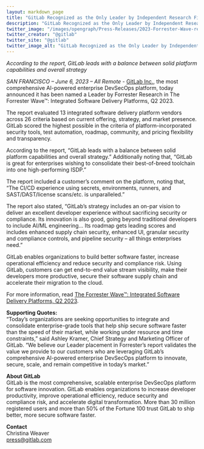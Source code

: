 ```yaml
---
layout: markdown_page
title: "GitLab Recognized as the Only Leader by Independent Research Firm in Integrated Software Delivery Platforms Report"
description: "GitLab Recognized as the Only Leader by Independent Research Firm in Integrated Software Delivery Platforms Report"
twitter_image: "/images/opengraph/Press-Releases/2023-Forrester-Wave-release.png"
twitter_creator: "@gitlab"
twitter_site: "@gitlab"
twitter_image_alt: "GitLab Recognized as the Only Leader by Independent Research Firm in Integrated Software Delivery Platforms Report"
---
```

_According to the report, GitLab leads with a balance between solid platform capabilities and overall strategy_

_SAN FRANCISCO – June 6, 2023 – All Remote -_ [GitLab Inc.](https://about.gitlab.com/), the most comprehensive AI-powered enterprise DevSecOps platform, today announced it has been named a Leader by Forrester Research in The Forrester Wave™: Integrated Software Delivery Platforms, Q2 2023.

The report evaluated 13 integrated software delivery platform vendors across 26 criteria based on current offering, strategy, and market presence. GitLab scored the highest possible in the criteria of platform-incorporated security tools, test automation, roadmap, community, and pricing flexibility and transparency.

According to the report, “GitLab leads with a balance between solid platform capabilities and overall strategy.” Additionally noting that, “GitLab is great for enterprises wishing to consolidate their best-of-breed toolchain into one high-performing ISDP.”

The report included a customer’s comment on the platform, noting that, “The CI/CD experience using secrets, environments, runners, and SAST/DAST/license scans/etc. is unparalleled.” 

The report also stated, “GitLab’s strategy includes an on-par vision to deliver an excellent developer experience without sacrificing security or compliance. Its innovation is also good, going beyond traditional developers to include AI/ML engineering... Its roadmap gets leading scores and includes enhanced supply chain security, enhanced UI, granular security and compliance controls, and pipeline security – all things enterprises need.”
							
GitLab enables organizations to build better software faster, increase operational efficiency and reduce security and compliance risk. Using GitLab, customers can get end-to-end value stream visibility, make their developers more productive, secure their software supply chain and accelerate their migration to the cloud.

For more information, read [The Forrester Wave™: Integrated Software Delivery Platforms, Q2 2023](https://page.gitlab.com/forrester-wave-integrated-software-delivery-platforms-2023.html). 

**Supporting Quotes:**
<br>
“Today’s organizations are seeking opportunities to integrate and consolidate enterprise-grade tools that help ship secure software faster than the speed of their market, while working under resource and time constraints,” said Ashley Kramer, Chief Strategy and Marketing Officer of GitLab. “We believe our Leader placement in Forrester’s report validates the value we provide to our customers who are leveraging GitLab’s comprehensive AI-powered enterprise DevSecOps platform to innovate, secure, scale, and remain competitive in today’s market.”  

**About GitLab**
<br>
GitLab is the most comprehensive, scalable enterprise DevSecOps platform for software innovation. GitLab enables organizations to increase developer productivity, improve operational efficiency, reduce security and compliance risk, and accelerate digital transformation. More than 30 million registered users and more than 50% of the Fortune 100 trust GitLab to ship better, more secure software faster.  

**Contact**
<br>
Christina Weaver
<br>
[press@gitlab.com](mailto:press@gitlab.com)

